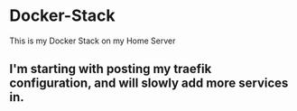 # Docker-Stack
This is my Docker Stack on my Home Server

## I'm starting with posting my traefik configuration, and will slowly add more services in. 

